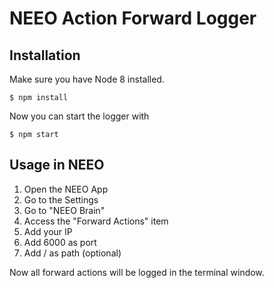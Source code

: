 NEEO Action Forward Logger
=====

Installation
-----

Make sure you have Node 8 installed.

```
$ npm install
```

Now you can start the logger with

```
$ npm start
```

Usage in NEEO
-----

1. Open the NEEO App
2. Go to the Settings
3. Go to "NEEO Brain"
4. Access the "Forward Actions" item
5. Add your IP
6. Add 6000 as port
7. Add / as path (optional)

Now all forward actions will be logged in the terminal window.
